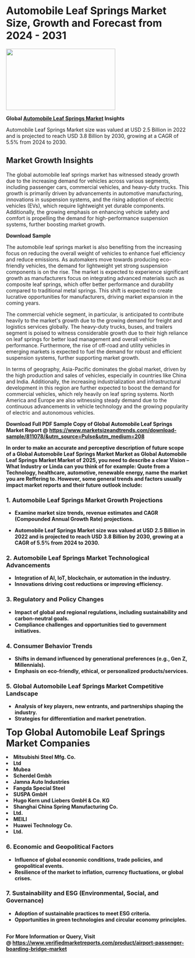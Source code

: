 <H1>Automobile Leaf Springs Market Size, Growth and Forecast from 2024 - 2031</H1><img class="aligncenter size-medium wp-image-584254" src="https://thirdeyenews.in/wp-content/uploads/2024/09/Global-Market-Research-300x168.jpeg" alt="" width="300" height="168" /><p><strong>Global&nbsp;<a href="https://www.marketsizeandtrends.com/download-sample/811078/&amp;utm_source=Pulse&amp;utm_medium=208">Automobile Leaf Springs Market</a> Insights</strong></p><p>Automobile Leaf Springs Market size was valued at USD 2.5 Billion in 2022 and is projected to reach USD 3.8 Billion by 2030, growing at a CAGR of 5.5% from 2024 to 2030.</p><p><h2>Market Growth Insights</h2> <p>The global automobile leaf springs market has witnessed steady growth due to the increasing demand for vehicles across various segments, including passenger cars, commercial vehicles, and heavy-duty trucks. This growth is primarily driven by advancements in automotive manufacturing, innovations in suspension systems, and the rising adoption of electric vehicles (EVs), which require lightweight yet durable components. Additionally, the growing emphasis on enhancing vehicle safety and comfort is propelling the demand for high-performance suspension systems, further boosting market growth.</p> <p><strong>Download Sample</strong></p> <p>The automobile leaf springs market is also benefiting from the increasing focus on reducing the overall weight of vehicles to enhance fuel efficiency and reduce emissions. As automakers move towards producing eco-friendly vehicles, the demand for lightweight yet strong suspension components is on the rise. The market is expected to experience significant growth as manufacturers focus on integrating advanced materials such as composite leaf springs, which offer better performance and durability compared to traditional metal springs. This shift is expected to create lucrative opportunities for manufacturers, driving market expansion in the coming years.</p> <p>The commercial vehicle segment, in particular, is anticipated to contribute heavily to the market's growth due to the growing demand for freight and logistics services globally. The heavy-duty trucks, buses, and trailers segment is poised to witness considerable growth due to their high reliance on leaf springs for better load management and overall vehicle performance. Furthermore, the rise of off-road and utility vehicles in emerging markets is expected to fuel the demand for robust and efficient suspension systems, further supporting market growth.</p> <p>In terms of geography, Asia-Pacific dominates the global market, driven by the high production and sales of vehicles, especially in countries like China and India. Additionally, the increasing industrialization and infrastructural development in this region are further expected to boost the demand for commercial vehicles, which rely heavily on leaf spring systems. North America and Europe are also witnessing steady demand due to the continuous advancements in vehicle technology and the growing popularity of electric and autonomous vehicles.</p> <p><strong></p><p><span class=""><strong>Download Full PDF Sample Copy of Global Automobile Leaf Springs Market Report</strong> @ <a href="https://www.marketsizeandtrends.com/download-sample/811078/&amp;utm_source=Pulse&amp;utm_medium=208" target="_blank">https://www.marketsizeandtrends.com/download-sample/811078/&amp;utm_source=Pulse&amp;utm_medium=208</a></span></p><p>In order to make an accurate and perceptive description of future scope of a Global&nbsp;Automobile Leaf Springs Market Market as Global&nbsp;Automobile Leaf Springs Market Market of 2025, you need to describe a clear Vision &ndash; What Industry or Linda can you think of for example: Quote from a Technology, healthcare, automotive, renewable energy, name the market you are Reffering to. However, some general trends and factors usually impact market reports and their future outlook include:</p><h3>1.&nbsp;<strong>Automobile Leaf Springs Market Growth Projections</strong></h3><ul><li>Examine market size trends, revenue estimates and CAGR (Compounded Annual Growth Rate) projections.</li><li><p>Automobile Leaf Springs Market size was valued at USD 2.5 Billion in 2022 and is projected to reach USD 3.8 Billion by 2030, growing at a CAGR of 5.5% from 2024 to 2030.</p></li></ul><h3>2.&nbsp;<strong>Automobile Leaf Springs Market Technological Advancements</strong></h3><ul><li>Integration of AI, IoT, blockchain, or automation in the industry.</li><li>Innovations driving cost reductions or improving efficiency.</li></ul><h3>3.&nbsp;<strong>Regulatory and Policy Changes</strong></h3><ul><li>Impact of global and regional regulations, including sustainability and carbon-neutral goals.</li><li>Compliance challenges and opportunities tied to government initiatives.</li></ul><h3>4.&nbsp;<strong>Consumer Behavior Trends</strong></h3><ul><li>Shifts in demand influenced by generational preferences (e.g., Gen Z, Millennials).</li><li>Emphasis on eco-friendly, ethical, or personalized products/services.</li></ul><h3>5.&nbsp;<strong>Global Automobile Leaf Springs Market Competitive Landscape</strong></h3><ul><li>Analysis of key players, new entrants, and partnerships shaping the industry.</li><li>Strategies for differentiation and market penetration.</li></ul><p data-pm-slice="1 1 []"><span style="color: inherit; font-family: inherit; font-size: 25px;">Top Global Automobile Leaf Springs Market Companies</span></p><div class="" data-test-id=""><p><li>Mitsubishi Steel Mfg. Co.</li><li> Ltd</li><li> Mubea</li><li> Scherdel Gmbh</li><li> Jamna Auto Industries</li><li> Fangda Special Steel</li><li> SUSPA GmbH</li><li> Hugo Kern und Liebers GmbH & Co. KG</li><li> Shanghai China Spring Manufacturing Co.</li><li> Ltd.</li><li> MEILI</li><li> Huawei Technology Co.</li><li> Ltd.</li></p></div><h3>6.&nbsp;<strong>Economic and Geopolitical Factors</strong></h3><ul><li>Influence of global economic conditions, trade policies, and geopolitical events.</li><li>Resilience of the market to inflation, currency fluctuations, or global crises.</li></ul><h3>7.&nbsp;<strong>Sustainability and ESG (Environmental, Social, and Governance)</strong></h3><ul><li>Adoption of sustainable practices to meet ESG criteria.</li><li>Opportunities in green technologies and circular economy principles.</li></ul><h2><strong style="font-size: 14px;">For More Information or Query, Visit @&nbsp;</strong><a style="background-color: #ffffff; font-size: 14px;" href="https://www.marketsizeandtrends.com/report/automobile-leaf-springs-market/" target="_blank">https://www.verifiedmarketreports.com/product/airport-passenger-boarding-bridge-market</a></h2>
